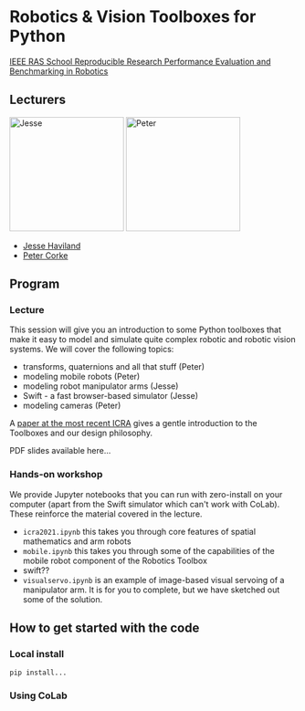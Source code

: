 # Robotics & Vision Toolboxes for Python

[IEEE RAS School Reproducible Research Performance Evaluation and Benchmarking in Robotics](http://www.reproducibleroboticsresearch.rocks)

## Lecturers

<img src="https://avatars.githubusercontent.com/u/21215791?v=4" alt="Jesse" width="200"/> <img src="https://avatars.githubusercontent.com/u/11801682?v=4" alt="Peter" width="200"/>


* [Jesse Haviland](https://github.com/jhavl)
* [Peter Corke](https://github.com/petercorke)


## Program

### Lecture

This session will give you an introduction to some Python toolboxes that make it easy to model and simulate quite complex robotic and robotic vision systems.
We will cover the following topics:

* transforms, quaternions and all that stuff (Peter)
* modeling mobile robots (Peter)
* modeling robot manipulator arms (Jesse)
* Swift - a fast browser-based simulator (Jesse)
* modeling cameras (Peter)

A [paper at the most recent ICRA](https://ieeexplore.ieee.org/document/9561366) gives a gentle introduction to the Toolboxes and our design philosophy.

PDF slides available here...

### Hands-on workshop

We provide Jupyter notebooks that you can run with zero-install on your computer (apart from the Swift simulator which can't work with CoLab).  These reinforce the material covered in the lecture.

* `icra2021.ipynb`  this takes you through core features of spatial mathematics and arm robots
* `mobile.ipynb` this takes you through some of the capabilities of the mobile robot component of the Robotics Toolbox
* swift??
* `visualservo.ipynb` is an example of image-based visual servoing of a manipulator arm.  It is for you to complete, but we have sketched out some of the solution.

## How to get started with the code

### Local install

```
pip install...
```

### Using CoLab
